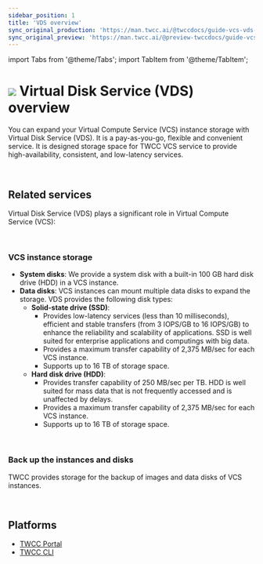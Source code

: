 ```yaml
---
sidebar_position: 1
title: 'VDS overview'
sync_original_production: 'https://man.twcc.ai/@twccdocs/guide-vcs-vds-overview-en' 
sync_original_preview: 'https://man.twcc.ai/@preview-twccdocs/guide-vcs-vds-overview-en' 
---
```


import Tabs from '@theme/Tabs';
import TabItem from '@theme/TabItem';

# ![](https://cos.twcc.ai/SYS-MANUAL/uploads/upload_a62be3bdf4bc257526e95e16b063a777.png) Virtual Disk Service (VDS) overview


You can expand your Virtual Compute Service (VCS) instance storage with Virtual Disk Service (VDS). It is a pay-as-you-go, flexible and convenient service. It is designed storage space for TWCC VCS service to provide high-availability, consistent, and low-latency services.


<br/>



## Related services

Virtual Disk Service (VDS) plays a significant role in Virtual Compute Service (VCS):


<br/>



### VCS instance storage

- **System disks**: We provide a system disk with a built-in 100 GB hard disk drive (HDD) in a VCS instance.
- **Data disks**: VCS instances can mount multiple data disks to expand the storage. VDS provides the following disk types:
    - **Solid-state drive (SSD)**:
        - Provides low-latency services (less than 10 milliseconds), efficient and stable transfers (from 3 IOPS/GB to 16 IOPS/GB) to enhance the reliability and scalability of applications. SSD is well suited for enterprise applications and computings with big data.
        - Provides a maximum transfer capability of 2,375 MB/sec for each VCS instance.
        - Supports up to 16 TB of storage space.
    - **Hard disk drive (HDD)**:
        - Provides transfer capability of 250 MB/sec per TB. HDD is well suited for mass data that is not frequently accessed and is unaffected by delays.
        - Provides a maximum transfer capability of 2,375 MB/sec for each VCS instance.
        - Supports up to 16 TB of storage space.


<br/>



### Back up the instances and disks

TWCC provides storage for the backup of images and data disks of VCS instances.


<br/>



## Platforms

- [TWCC Portal](https://www.twcc.ai)
- [TWCC CLI](https://github.com/twcc/TWCC-CLI)